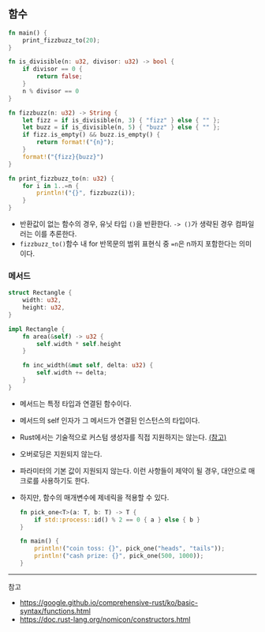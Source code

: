 
## 함수

```rust
fn main() {
    print_fizzbuzz_to(20);
}

fn is_divisible(n: u32, divisor: u32) -> bool {
    if divisor == 0 {
        return false;
    }
    n % divisor == 0
}

fn fizzbuzz(n: u32) -> String {
    let fizz = if is_divisible(n, 3) { "fizz" } else { "" };
    let buzz = if is_divisible(n, 5) { "buzz" } else { "" };
    if fizz.is_empty() && buzz.is_empty() {
        return format!("{n}");
    }
    format!("{fizz}{buzz}")
}

fn print_fizzbuzz_to(n: u32) {
    for i in 1..=n {
        println!("{}", fizzbuzz(i));
    }
}
```

- 반환값이 없는 함수의 경우, 유닛 타입 `()`을 반환한다. `-> ()`가 생략된 경우 컴파일러는 이를 추론한다.
- `fizzbuzz_to()`함수 내 for 반목문의 범위 표현식 중 `=n`은 n까지 포함한다는 의미이다.

### 메서드

```rust
struct Rectangle {
    width: u32,
    height: u32,
}

impl Rectangle {
    fn area(&self) -> u32 {
        self.width * self.height
    }

    fn inc_width(&mut self, delta: u32) {
        self.width += delta;
    }
}
```

- 메서드는 특정 타입과 연결된 함수이다.
- 메서드의 self 인자가 그 메서드가 연결된 인스턴스의 타입이다.
- Rust에서는 기술적으로 커스텀 생성자를 직접 지원하지는 않는다. [(참고)](https://doc.rust-lang.org/nomicon/constructors.html)
- 오버로딩은 지원되지 않는다.
- 파라미터의 기본 값이 지원되지 않는다. 이런 사항들이 제약이 될 경우, 대안으로 매크로를 사용하기도 한다.
- 하지만, 함수의 매개변수에 제네릭을 적용할 수 있다.
  
    ```rust
    fn pick_one<T>(a: T, b: T) -> T {
        if std::process::id() % 2 == 0 { a } else { b }
    }

    fn main() {
        println!("coin toss: {}", pick_one("heads", "tails"));
        println!("cash prize: {}", pick_one(500, 1000));
    }
    ```

---
참고
- https://google.github.io/comprehensive-rust/ko/basic-syntax/functions.html
- https://doc.rust-lang.org/nomicon/constructors.html